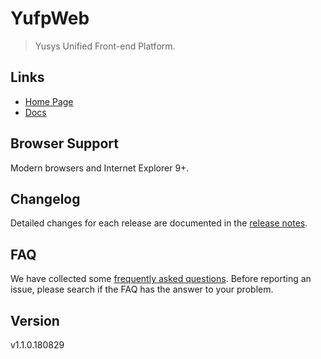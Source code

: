 # YufpWeb


> Yusys Unified Front-end Platform.

## Links
- [Home Page](http://192.168.254.128/YUFP/yufp-web/)
- [Docs](http://192.168.254.128/YUFP/yufp-web/#/component)

## Browser Support
Modern browsers and Internet Explorer 9+.

## Changelog
Detailed changes for each release are documented in the [release notes](http://192.168.254.128/YUFP/yufp-web/CHANGELOG.md).

## FAQ
We have collected some [frequently asked questions](http://192.168.254.128/YUFP/yufp-web/master/FAQ.md). Before reporting an issue, please search if the FAQ has the answer to your problem.

## Version
v1.1.0.180829
